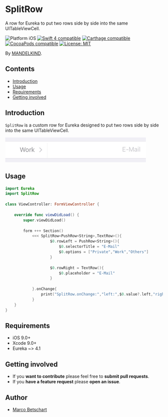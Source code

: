 # SplitRow
A row for Eureka to put two rows side by side into the same UITableViewCell.

<p align="left">
<img src="https://img.shields.io/badge/platform-iOS-blue.svg?style=flat" alt="Platform iOS" />
<a href="https://developer.apple.com/swift"><img src="https://img.shields.io/badge/swift4-compatible-4BC51D.svg?style=flat" alt="Swift 4 compatible" /></a>
<a href="https://github.com/Carthage/Carthage"><img src="https://img.shields.io/badge/Carthage-compatible-4BC51D.svg?style=flat" alt="Carthage compatible" /></a>
<a href="https://cocoapods.org/pods/SplitRow"><img src="https://img.shields.io/cocoapods/v/SplitRow.svg" alt="CocoaPods compatible" /></a>
<a href="https://raw.githubusercontent.com/EurekaCommunity/SplitRow/master/LICENSE"><img src="http://img.shields.io/badge/license-MIT-blue.svg?style=flat" alt="License: MIT" /></a>
</p>

By [MANDELKIND](http://mandelkind.swiss).

## Contents
 * [Introduction](#introduction)
 * [Usage](#usage)
 * [Requirements](#requirements)
 * [Getting involved](#getting-involved)

## Introduction

`SplitRow` is a custom row for Eureka designed to put two rows side by side into the same UITableViewCell.

<img src="Media/SplitRow.jpg" width="450"/>

## Usage

```swift
import Eureka
import SplitRow

class ViewController: FormViewController {

    override func viewDidLoad() {
        super.viewDidLoad()

        form +++ Section()
            <<< SplitRow<PushRow<String>,TextRow>(){
		            $0.rowLeft = PushRow<String>(){
            			$0.selectorTitle = "E-Mail"
            			$0.options = ["Private","Work","Others"]
            		}
					
            		$0.rowRight = TextRow(){
            			$0.placeholder = "E-Mail"
            		}
				
        	}.onChange{
        		print("SplitRow.onChange:","left:",$0.value?.left,"right:",$0.value?.right)
        	}
    }
}
```

## Requirements

* iOS 9.0+
* Xcode 9.0+
* Eureka ~> 4.1

## Getting involved

* If you **want to contribute** please feel free to **submit pull requests**.
* If you **have a feature request** please **open an issue**.

## Author

* [Marco Betschart](https://github.com/marbetschar)
